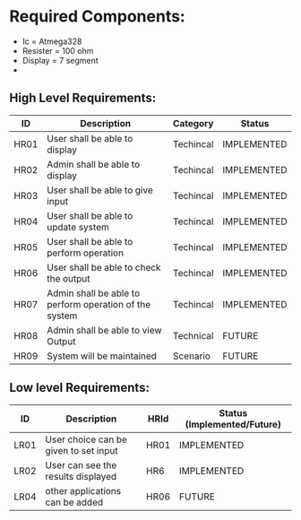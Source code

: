 # Required Components:
-  Ic = Atmega328
-  Resister = 100 ohm
-  Display = 7 segment
- 
## High Level Requirements:

| ID   | Description                                              | Category  | Status      |
| ---- | -------------------------------------------------------- | --------- | ----------- |
| HR01 | User shall be able to display                            | Techincal | IMPLEMENTED |
| HR02 | Admin shall be able to display                           | Techincal | IMPLEMENTED |
| HR03 | User shall be able to give input                         | Techincal | IMPLEMENTED |
| HR04 | User shall be able to update system                      | Techincal | IMPLEMENTED |
| HR05 | User shall be able to perform operation                  | Techincal | IMPLEMENTED |
| HR06 | User shall be able to check the output                   | Techincal | IMPLEMENTED |
| HR07 | Admin shall be able to perform operation of the system   | Techincal | IMPLEMENTED |
| HR08 | Admin shall be able to view Output                       | Technical |  FUTURE     |
| HR09 | System will be maintained                                | Scenario  |  FUTURE     |


## Low level Requirements:
| ID   | Description                                              | HRId   | Status (Implemented/Future) |
| ---- | -------------------------------------------------------- | ------ | --------------------------- |
| LR01 | User choice can be given to set input                    | HR01   | IMPLEMENTED                 |      
| LR02 | User can see the results displayed                       | HR6    | IMPLEMENTED                 |
| LR04 | other applications can be added                          | HR06   | FUTURE                      |
